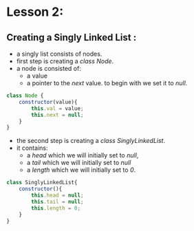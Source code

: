 # Lesson 2:

## Creating a Singly Linked List :

- a singly list consists of nodes.
- first step is creating a *class Node*.
- a node is consisted of:
  - a value 
  - a pointer to the _next_ value. to begin with we set it to _null_.

```js
class Node {
    constructor(value){
        this.val = value;
        this.next = null;
    }
}
```

- the second step is creating a *class SinglyLinkedList*.
- it contains:
    - a *head* which we will initially set to _null_, 
    - a *tail* which we will initially set to _null_ 
    - a *length* which we will initially set to _0_.

```js
class SinglyLinkedList{
    constructor(){
        this.head = null;
        this.tail = null;
        this.length = 0;
    }
}
```
